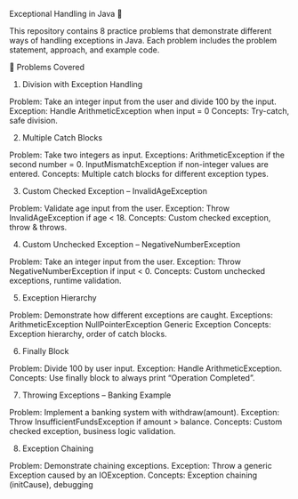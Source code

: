 Exceptional Handling in Java 🚦

This repository contains 8 practice problems that demonstrate different ways of handling exceptions in Java.
Each problem includes the problem statement, approach, and example code.

📂 Problems Covered
1. Division with Exception Handling

Problem: Take an integer input from the user and divide 100 by the input.
Exception: Handle ArithmeticException when input = 0
Concepts: Try-catch, safe division.

2. Multiple Catch Blocks

Problem: Take two integers as input.
Exceptions:
ArithmeticException if the second number = 0.
InputMismatchException if non-integer values are entered.
Concepts: Multiple catch blocks for different exception types.

3. Custom Checked Exception – InvalidAgeException

Problem: Validate age input from the user.
Exception: Throw InvalidAgeException if age < 18.
Concepts: Custom checked exception, throw & throws.

4. Custom Unchecked Exception – NegativeNumberException

Problem: Take an integer input from the user.
Exception: Throw NegativeNumberException if input < 0.
Concepts: Custom unchecked exceptions, runtime validation.

5. Exception Hierarchy

Problem: Demonstrate how different exceptions are caught.
Exceptions:
ArithmeticException
NullPointerException
Generic Exception
Concepts: Exception hierarchy, order of catch blocks.

6. Finally Block

Problem: Divide 100 by user input.
Exception: Handle ArithmeticException.
Concepts: Use finally block to always print “Operation Completed”.

7. Throwing Exceptions – Banking Example

Problem: Implement a banking system with withdraw(amount).
Exception: Throw InsufficientFundsException if amount > balance.
Concepts: Custom checked exception, business logic validation.

8. Exception Chaining

Problem: Demonstrate chaining exceptions.
Exception: Throw a generic Exception caused by an IOException.
Concepts: Exception chaining (initCause), debugging
